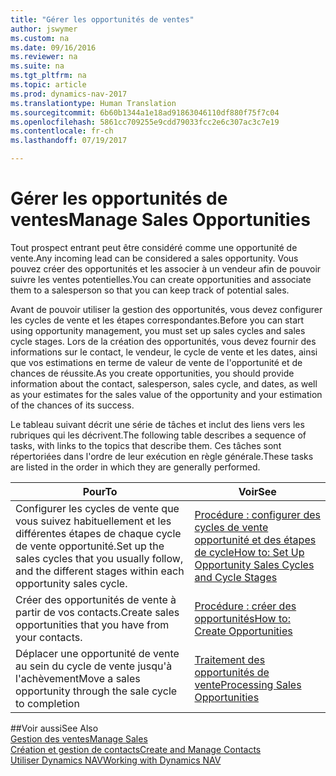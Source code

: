 ```yaml
---
title: "Gérer les opportunités de ventes"
author: jswymer
ms.custom: na
ms.date: 09/16/2016
ms.reviewer: na
ms.suite: na
ms.tgt_pltfrm: na
ms.topic: article
ms.prod: dynamics-nav-2017
ms.translationtype: Human Translation
ms.sourcegitcommit: 6b60b1344a1e18ad91863046110df880f75f7c04
ms.openlocfilehash: 5861cc709255e9cdd79033fcc2e6c307ac3c7e19
ms.contentlocale: fr-ch
ms.lasthandoff: 07/19/2017

---
```

# <a name="manage-sales-opportunities"></a><span data-ttu-id="35e44-102">Gérer les opportunités de ventes</span><span class="sxs-lookup"><span data-stu-id="35e44-102">Manage Sales Opportunities</span></span>
<span data-ttu-id="35e44-103">Tout prospect entrant peut être considéré comme une opportunité de vente.</span><span class="sxs-lookup"><span data-stu-id="35e44-103">Any incoming lead can be considered a sales opportunity.</span></span> <span data-ttu-id="35e44-104">Vous pouvez créer des opportunités et les associer à un vendeur afin de pouvoir suivre les ventes potentielles.</span><span class="sxs-lookup"><span data-stu-id="35e44-104">You can create opportunities and associate them to a salesperson so that you can keep track of potential sales.</span></span>

<span data-ttu-id="35e44-105">Avant de pouvoir utiliser la gestion des opportunités, vous devez configurer les cycles de vente et les étapes correspondantes.</span><span class="sxs-lookup"><span data-stu-id="35e44-105">Before you can start using opportunity management, you must set up sales cycles and sales cycle stages.</span></span> <span data-ttu-id="35e44-106">Lors de la création des opportunités, vous devez fournir des informations sur le contact, le vendeur, le cycle de vente et les dates, ainsi que vos estimations en terme de valeur de vente de l'opportunité et de chances de réussite.</span><span class="sxs-lookup"><span data-stu-id="35e44-106">As you create opportunities, you should provide information about the contact, salesperson, sales cycle, and dates, as well as your estimates for the sales value of the opportunity and your estimation of the chances of its success.</span></span>

<span data-ttu-id="35e44-107">Le tableau suivant décrit une série de tâches et inclut des liens vers les rubriques qui les décrivent.</span><span class="sxs-lookup"><span data-stu-id="35e44-107">The following table describes a sequence of tasks, with links to the topics that describe them.</span></span> <span data-ttu-id="35e44-108">Ces tâches sont répertoriées dans l'ordre de leur exécution en règle générale.</span><span class="sxs-lookup"><span data-stu-id="35e44-108">These tasks are listed in the order in which they are generally performed.</span></span>

|<span data-ttu-id="35e44-109">Pour</span><span class="sxs-lookup"><span data-stu-id="35e44-109">To</span></span> |<span data-ttu-id="35e44-110">Voir</span><span class="sxs-lookup"><span data-stu-id="35e44-110">See</span></span> |
|---|-----|
|<span data-ttu-id="35e44-111">Configurer les cycles de vente que vous suivez habituellement et les différentes étapes de chaque cycle de vente opportunité.</span><span class="sxs-lookup"><span data-stu-id="35e44-111">Set up the sales cycles that you usually follow, and the different stages within each opportunity sales cycle.</span></span>|[<span data-ttu-id="35e44-112">Procédure : configurer des cycles de vente opportunité et des étapes de cycle</span><span class="sxs-lookup"><span data-stu-id="35e44-112">How to: Set Up Opportunity Sales Cycles and Cycle Stages</span></span>](marketing-how-setup-opportunity-sales-cycles-stages.md)|
|<span data-ttu-id="35e44-113">Créer des opportunités de vente à partir de vos contacts.</span><span class="sxs-lookup"><span data-stu-id="35e44-113">Create sales opportunities that you have from your contacts.</span></span>|[<span data-ttu-id="35e44-114">Procédure : créer des opportunités</span><span class="sxs-lookup"><span data-stu-id="35e44-114">How to: Create Opportunities</span></span>](marketing-how-create-opportunities.md)|
|<span data-ttu-id="35e44-115">Déplacer une opportunité de vente au sein du cycle de vente jusqu'à l'achèvement</span><span class="sxs-lookup"><span data-stu-id="35e44-115">Move a sales opportunity through the sale cycle to completion</span></span>|[<span data-ttu-id="35e44-116">Traitement des opportunités de vente</span><span class="sxs-lookup"><span data-stu-id="35e44-116">Processing Sales Opportunities</span></span>](marketing-processing-sales-opportunities.md)|


##<a name="see-also"></a><span data-ttu-id="35e44-117">Voir aussi</span><span class="sxs-lookup"><span data-stu-id="35e44-117">See Also</span></span>  
[<span data-ttu-id="35e44-118">Gestion des ventes</span><span class="sxs-lookup"><span data-stu-id="35e44-118">Manage Sales</span></span>](sales-manage-sales.md)  
[<span data-ttu-id="35e44-119">Création et gestion de contacts</span><span class="sxs-lookup"><span data-stu-id="35e44-119">Create and Manage Contacts</span></span>](marketing-contacts.md)  
[<span data-ttu-id="35e44-120">Utiliser Dynamics NAV</span><span class="sxs-lookup"><span data-stu-id="35e44-120">Working with Dynamics NAV</span></span>](ui-work-product.md)

